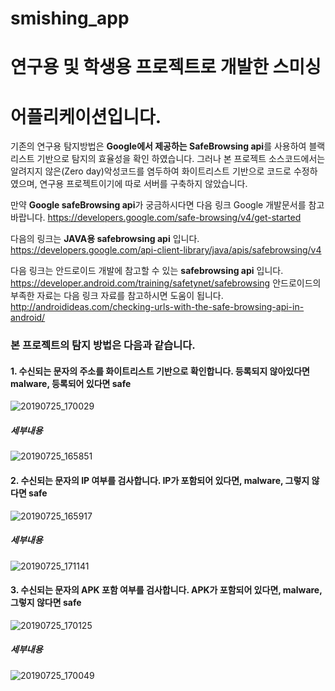 smishing_app
=============

# 연구용 및 학생용 프로젝트로 개발한 스미싱
# 어플리케이션입니다.

기존의 연구용 탐지방법은 **Google에서 제공하는 SafeBrowsing api**를 사용하여 블랙리스트 기반으로
탐지의 효율성을 확인 하였습니다.
그러나 본 프로젝트 소스코드에서는 알려지지 않은(Zero day)악성코드를 염두하여
화이트리스트 기반으로 코드로 수정하였으며, 연구용 프로젝트이기에 따로 서버를 구축하지 않았습니다.

만약 **Google safeBrowsing api**가 궁금하시다면 다음 링크 Google 개발문서를 참고바랍니다.
<https://developers.google.com/safe-browsing/v4/get-started> 

다음의 링크는 **JAVA용 safebrowsing api** 입니다.
<https://developers.google.com/api-client-library/java/apis/safebrowsing/v4>


다음 링크는 안드로이드 개발에 참고할 수 있는 **safebrowsing api** 입니다.
<https://developer.android.com/training/safetynet/safebrowsing>
안드로이드의 부족한 자료는 다음 링크 자료를 참고하시면 도움이 됩니다.
<http://androidideas.com/checking-urls-with-the-safe-browsing-api-in-android/>

### 본 프로젝트의 탐지 방법은 다음과 같습니다. 

#### 1. 수신되는 문자의 주소를 화이트리스트 기반으로 확인합니다.  등록되지 않아있다면 malware, 등록되어 있다면 safe
![20190725_170029](https://user-images.githubusercontent.com/49786050/61857437-21e41500-aeff-11e9-8e46-eeb71d887a5b.jpg)
##### 세부내용
![20190725_165851](https://user-images.githubusercontent.com/49786050/61857457-2d374080-aeff-11e9-99d6-6e05afec9cea.jpg)

#### 2. 수신되는 문자의 IP 여부를 검사합니다.  IP가 포함되어 있다면, malware, 그렇지 않다면 safe
![20190725_165917](https://user-images.githubusercontent.com/49786050/61857692-94ed8b80-aeff-11e9-8b64-653745709136.jpg)
##### 세부내용
![20190725_171141](https://user-images.githubusercontent.com/49786050/61857716-a2a31100-aeff-11e9-8056-40904aae6f3a.jpg)

#### 3. 수신되는 문자의 APK 포함 여부를 검사합니다.  APK가 포함되어 있다면, malware, 그렇지 않다면 safe
![20190725_170125](https://user-images.githubusercontent.com/49786050/61857391-0a0c9100-aeff-11e9-9c78-aea72f94dcc1.jpg)
##### 세부내용
![20190725_170049](https://user-images.githubusercontent.com/49786050/61857411-1395f900-aeff-11e9-8828-8f6902ef872a.jpg)
